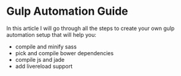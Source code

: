 # Gulp Automation Guide
In this article I will go through all the steps to create your own gulp automation setup that will help you:
- compile and minify sass
- pick and compile bower dependencies
- compile js and jade
- add livereload support